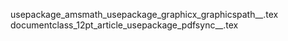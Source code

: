 usepackage_amsmath_usepackage_graphicx_graphicspath__.tex
documentclass_12pt_article_usepackage_pdfsync__.tex